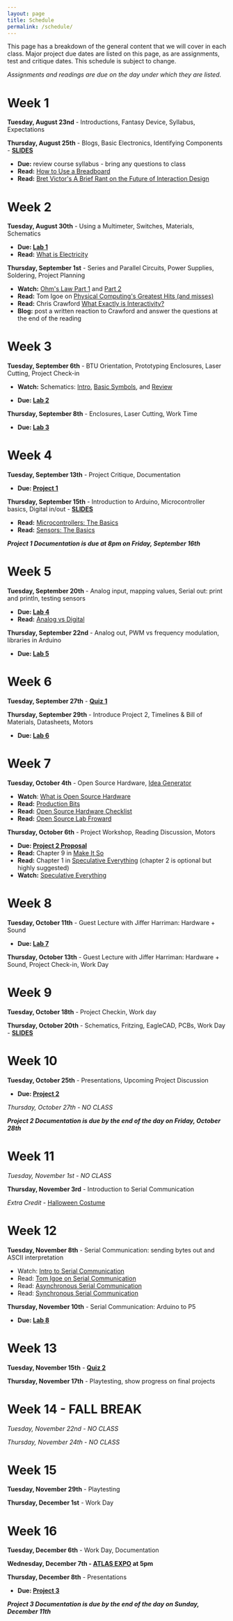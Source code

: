 ```yaml
---
layout: page
title: Schedule
permalink: /schedule/
---
```


This page has a breakdown of the general content that we will cover in each class. Major project due dates are listed on this page, as are assignments, test and critique dates. This schedule is subject to change. 

*Assignments and readings are due on the day under which they are listed.*

# Week 1
**Tuesday, August 23nd** - Introductions, Fantasy Device, Syllabus, Expectations

**Thursday, August 25th** - Blogs, Basic Electronics, Identifying Components - [**SLIDES**](/object-fall-16/assets/intro-slides.pdf)

+ **Due:** review course syllabus - bring any questions to class
+ **Read:** [How to Use a Breadboard](https://learn.sparkfun.com/tutorials/how-to-use-a-breadboard)
+ **Read:** [Bret Victor's A Brief Rant on the Future of Interaction Design](http://worrydream.com/ABriefRantOnTheFutureOfInteractionDesign/)

# Week 2
**Tuesday, August 30th** - Using a Multimeter, Switches, Materials, Schematics

+ **Due: [Lab 1](/object-fall-16/lab-1)**
+ **Read:** [What is Electricity](https://learn.sparkfun.com/tutorials/what-is-electricity)

**Thursday, September 1st** - Series and Parallel Circuits, Power Supplies, Soldering, Project Planning

+ **Watch:** [Ohm's Law Part 1](https://vimeo.com/album/2801639/video/76442432) and [Part 2](https://vimeo.com/album/2801639/video/76442431)
+ **Read:** Tom Igoe on [Physical Computing's Greatest Hits (and misses)](http://www.tigoe.net/blog/category/physicalcomputing/176/)
+ **Read:** Chris Crawford [What Exactly is Interactivity?](http://object.ariellehein.com/readings/theartofinteractivedesign-ch1.pdf)
+ **Blog:** post a written reaction to Crawford and answer the questions at the end of the reading


# Week 3
**Tuesday, September 6th** - BTU Orientation, Prototyping Enclosures, Laser Cutting, Project Check-in

+ **Watch:** Schematics: [Intro](https://vimeo.com/90280008), [Basic Symbols](https://vimeo.com/90286527), and [Review](https://vimeo.com/90534363)
<!-- + **Watch:** [How To Solder](https://vimeo.com/107049478) -->
+ **Due: [Lab 2](/object-fall-16/lab-2)**


**Thursday, September 8th** - Enclosures, Laser Cutting, Work Time

+ **Due: [Lab 3](/object-fall-16/lab-3)**

# Week 4
**Tuesday, September 13th** - Project Critique, Documentation

+ **Due: [Project 1](/object-fall-16/project-1)** 

**Thursday, September 15th** - Introduction to Arduino, Microcontroller basics, Digital in/out - [**SLIDES**](/object-fall-16/assets/microcontrollers.pdf)

+ **Read:** [Microcontrollers: The Basics](https://itp.nyu.edu/physcomp/lessons/microcontrollers/microcontrollers-the-basics/)
+ **Read:** [Sensors: The Basics](https://itp.nyu.edu/physcomp/lessons/sensors-the-basics/)

***Project 1 Documentation is due at 8pm on Friday, September 16th***

# Week 5
**Tuesday, September 20th** - Analog input, mapping values, Serial out: print and println, testing sensors

+ **Due: [Lab 4](/object-fall-16/lab-4)**
+ **Read:** [Analog vs Digital](https://learn.sparkfun.com/tutorials/analog-vs-digital)

**Thursday, September 22nd** - Analog out, PWM vs frequency modulation, libraries in Arduino

+ **Due: [Lab 5](/object-fall-16/lab-5)**

# Week 6
**Tuesday, September 27th** - [**Quiz 1**]()

**Thursday, September 29th** - Introduce Project 2, Timelines & Bill of Materials, Datasheets, Motors

<!-- DIY Arduino, ATMega,  -->

+ **Due: [Lab 6](/object-fall-16/lab-6)**

# Week 7
**Tuesday, October 4th** - Open Source Hardware, [Idea Generator](http://ariellehein.com/ahc-idea-gen/)

+ **Watch**: [What is Open Source Hardware](https://www.youtube.com/watch?v=9xGRaPrcvVg)
+ **Read:** [Production Bits](/object-fall-16/assets/gibb-production-bits.pdf)
+ **Read:** [Open Source Hardware Checklist](http://www.oshwa.org/wp-content/uploads/2014/08/Open-Source-Hardware-Checklist.pdf)
+ **Read:** [Open Source Lab Froward](/object-fall-16/assets/open-source-lab.pdf)


**Thursday, October 6th** - Project Workshop, Reading Discussion, Motors

+ **Due: [Project 2 Proposal](/object-fall-16/p2-proposal)**
+ **Read:** Chapter 9 in [Make It So](http://object.ariellehein.com/readings/MakeItSo.pdf)
+ **Read:** Chapter 1 in [Speculative Everything](http://object.ariellehein.com/readings/SpeculativeEverything.pdf) (chapter 2 is optional but highly suggested)
+ **Watch:** [Speculative Everything](https://vimeo.com/65074246)



# Week 8
**Tuesday, October 11th** - Guest Lecture with Jiffer Harriman: Hardware + Sound

+ **Due: [Lab 7](/object-fall-16/lab-7)**

**Thursday, October 13th** - Guest Lecture with Jiffer Harriman: Hardware + Sound, Project Check-in, Work Day

# Week 9
**Tuesday, October 18th** - Project Checkin, Work day

**Thursday, October 20th** - Schematics, Fritzing, EagleCAD, PCBs, Work Day - **[SLIDES](https://docs.google.com/presentation/d/17H2NSKS7Kt6cusesLtVWmvwApIzdsUeuMXLYXQ6HeFM/edit?usp=sharing)**

# Week 10
**Tuesday, October 25th** - Presentations, Upcoming Project Discussion 

+ **Due: [Project 2](/object-fall-16/project-2)**

*Thursday, October 27th - NO CLASS*

***Project 2 Documentation is due by the end of the day on Friday, October 28th***

# Week 11

*Tuesday, November 1st - NO CLASS*

**Thursday, November 3rd** - Introduction to Serial Communication

*Extra Credit* - [Halloween Costume](/object-fall-16/halloween)
<!-- + **Due: [Sparkfun Visit]()** -->

# Week 12
**Tuesday, November 8th** - Serial Communication: sending bytes out and ASCII interpretation

+ Watch: [Intro to Serial Communication](https://vimeo.com/97518082)
+ Read: [Tom Igoe on Serial Communication](http://tigoe.net/pcomp/code/communication/serial-communication/)
+ Read: [Asynchronous Serial Communication](https://itp.nyu.edu/physcomp/lessons/serial-communication/serial-communication-the-basics/)
+ Read: [Synchronous Serial Communication](https://itp.nyu.edu/physcomp/lessons/serial-communication/synchronous-serial-communication-the-basics/)

**Thursday, November 10th** - Serial Communication: Arduino to P5

+ **Due: [Lab 8]()**

# Week 13
**Tuesday, November 15th** - [**Quiz 2**]()

**Thursday, November 17th** - Playtesting, show progress on final projects

# Week 14 - FALL BREAK
*Tuesday, November 22nd - NO CLASS*

*Thursday, November 24th - NO CLASS*

# Week 15
**Tuesday, November 29th** - Playtesting

**Thursday, December 1st** - Work Day

# Week 16
**Tuesday, December 6th** - Work Day, Documentation

**Wednesday, December 7th - [ATLAS EXPO]() at 5pm**

**Thursday, December 8th** - Presentations

+ **Due: [Project 3](/object-fall-16/project-3)**

***Project 3 Documentation is due by the end of the day on Sunday, December 11th***


